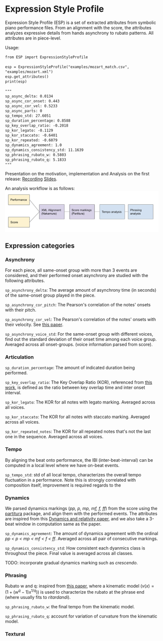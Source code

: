 # Expression Style Profile

Expression Style Profile (ESP) is a set of extracted attributes from symbolic piano performance files. From an alignment with the score, the attributes analyzes expressive details from hands asynchrony to rubato patterns. All attributes are in piece-level. 

Usage:
```
from ESP import ExpressionStyleProfile

esp = ExpressionStyleProfile("examples/mozart_match.csv", "examples/mozart.xml")
esp.get_attributes()
print(esp)

"""
sp_async_delta: 0.0134
sp_async_cor_onset: 0.443
sp_async_cor_vel: 0.5233
sp_async_parts: 0
sp_tempo_std: 27.6051
sp_duration_percentage: 0.8588
sp_key_overlap_ratio: -0.2018
sp_kor_legato: -0.1129
sp_kor_staccato: -0.6401
sp_kor_repeated: -0.6079
sp_dynamics_agreement: 1.0
sp_dynamics_consistency_std: 11.1639
sp_phrasing_rubato_w: 0.5803
sp_phrasing_rubato_q: 5.1833
"""
```
Presentation on the motivation, implementation and Analysis on the first release: [Recording](https://drive.google.com/file/d/1oHCi5bJ6q7XO_Hbx0bSAG-9P2IkSQA8-/view?usp=sharing) [Slides](https://docs.google.com/presentation/d/1T-6AUHkvUZUoOSi2VLTEavtYQYLw3NQ8lbjgpOMm2WU).


An analysis workflow is as follows: 
![workflow](docs/workflow.png)



## Expression categories 

### Asynchrony 

For each piece, all same-onset group with more than 3 events are considered, and their performed onset asynchrony are studied with the following attributes.

```sp_asynchrony_delta```: The average amount of asynchrony time (in seconds) of the same-onset group played in the piece.

```sp_asynchrony_cor_pitch```: The Pearson's correlation of the notes' onsets with their pitch. 

```sp_asynchrony_cor_vel```: The Pearson's correlation of the notes' onsets with their velocity. See [this paper](https://asa.scitation.org/doi/10.1121/1.1376133). 

```sp_asynchrony_voice_std```: For the same-onset group with different voices, find out the standard deviation of their onset time among each voice group. Averaged across all onset-groups.
(voice information parsed from score).


### Articulation
```sp_duration_percentage```: The amount of indicated duration being performed. 

```sp_key_overlap_ratio```: The Key Overlap Ratio (KOR), referenced from [this work](https://www.researchgate.net/publication/233013901_Articulation_Strategies_in_Expressive_Piano_Performance_Analysis_of_Legato_Staccato_and_Repeated_Notes_in_Performances_of_the_Andante_Movement_of_Mozart's_Sonata_in_G_Major_K_545), is defined as the ratio between key overlap time and inter onset interval. 

```sp_kor_legato```: The KOR for all notes with legato marking. Averaged across all voices. 

```sp_kor_staccato```: The KOR for all notes with staccato marking. Averaged across all voices. 

```sp_kor_repeated_notes```: The KOR for all repeated notes that's not the last one in the sequence. Averaged across all voices. 


### Tempo 
By aligning the beat onto performance, the IBI (inter-beat-interval) can be computed in a local level where we have on-beat events.  

```sp_tempo_std```: std of all local tempo, characterizes the overall tempo fluctuation in a performance. Note this is strongly correlated with composition itself, improvement is required regards to the 

### Dynamics 
We parsed dynamics markings (*pp, p, mp, mf, f, ff*) from the score using the [partitura](https://partitura.readthedocs.io/en/latest/index.html) package, and align them with the performed events. The attributes are inspired from this [Dynamics and relativity paper](https://www.tandfonline.com/doi/abs/10.1080/09298215.2018.1486430?journalCode=nnmr20), and we also take a 3-beat window in computation same as the paper.  

```sp_dynamics_agreement```: The amount of dynamics agreement with the ordinal *pp < p < mp < mf < f < ff*. Averaged across all pair of consecutive markings. 

```sp_dynamics_consistency_std```: How consistent each dyanmics class is throughout the piece. Final value is averaged across all classes. 

TODO: incorporate gradual dynamics marking such as *crescendo*. 

### Phrasing 

Rubato w and q: inspired from [this paper](https://www.researchgate.net/publication/220723460_Evidence_for_Pianist-specific_Rubato_Style_in_Chopin_Nocturnes), where a kinematic model ($v(x) = (1 + (w^q - 1)x^{1/q})$) is used to characterize the rubato at the phrase end (where usually fits to *ritardandi*). 

```sp_phrasing_rubato_w```: the final tempo from the kinematic model. 

```sp_phrasing_rubato_q```: account for variation of curvature from the kinematic model.

### Textural 

